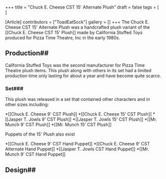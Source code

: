 +++
title = "Chuck E. Cheese CST 15' Alternate Plush"
draft = false
tags = [ ]

[Article]
contributors = ["ToadEatSock"]
gallery = []
+++
The Chuck E. Cheese CST 15' Alternate Plush was a handcrafted plush variant of the [[Chuck E. Cheese CST 15' Plush]] made by California Stuffed Toys produced for Pizza Time Theatre, Inc in the early 1980s.
## Production## 
California Stuffed Toys was the second manufacturer for Pizza Time Theatre plush items. This plush along with others in its set had a limited production time only lasting for about a year and have become quite scarce.
### Set### 
This plush was released in a set that contained other characters and in other sizes including:

*[[Chuck E. Cheese 9' CST Plush]]
*[[Chuck E. Cheese 15' CST Plush]]
*[[Jasper T. Jowls 9' CST Plush]]
*[[Jasper T. Jowls 15' CST Plush]]
*[[Mr. Munch 9' CST Plush]]
*[[Mr. Munch 15' CST Plush]]

Puppets of the 15' Plush also exist

*[[Chuck E. Cheese 9' CST Hand Puppet]]
*[[Chuck E. Cheese 9' CST Alternate Hand Puppet]]
*[[Jasper T. Jowls CST Hand Puppet]]
*[[Mr. Munch 9' CST Hand Puppet]]
## Design## 